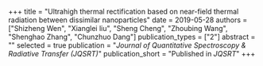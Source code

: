 +++
title = "Ultrahigh thermal rectification based on near-field thermal radiation between dissimilar nanoparticles"
date = 2019-05-28
authors = ["Shizheng Wen", "Xianglei liu", "Sheng Cheng", "Zhoubing Wang", "Shenghao Zhang", "Chunzhuo Dang"]
publication_types = ["2"]
abstract = ""
selected = true
publication = "*Journal of Quantitative Spectroscopy & Radiative Transfer (JQSRT)*"
publication_short = "Published in *JQSRT*"
+++

